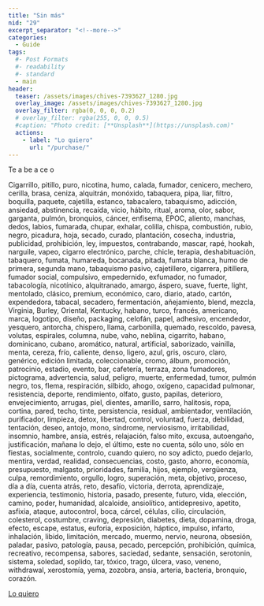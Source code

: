 ```yaml
---
title: "Sin más"
nid: "29"
excerpt_separator: "<!--more-->"
categories:
  - Guide
tags:
  #- Post Formats
  #- readability
  #- standard
  - main
header:
  teaser: /assets/images/chives-7393627_1280.jpg
  overlay_image: /assets/images/chives-7393627_1280.jpg
  overlay_filter: rgba(0, 0, 0, 0.2)
  # overlay_filter: rgba(255, 0, 0, 0.5)
  #caption: "Photo credit: [**Unsplash**](https://unsplash.com)"
  actions:
    - label: "Lo quiero"
      url: "/purchase/"
---
```


Te a be a ce o

<!--more-->

Cigarrillo, pitillo, puro, nicotina, humo, calada, fumador, cenicero, mechero, cerilla, brasa, ceniza, alquitrán, monóxido, tabaquera, pipa, liar, filtro, boquilla, paquete, cajetilla, estanco, tabacalero, tabaquismo, adicción, ansiedad, abstinencia, recaída, vicio, hábito, ritual, aroma, olor, sabor, garganta, pulmón, bronquios, cáncer, enfisema, EPOC, aliento, manchas, dedos, labios, fumarada, chupar, exhalar, colilla, chispa, combustión, rubio, negro, picadura, hoja, secado, curado, plantación, cosecha, industria, publicidad, prohibición, ley, impuestos, contrabando, mascar, rapé, hookah, narguile, vapeo, cigarro electrónico, parche, chicle, terapia, deshabituación, tabaquero, fumata, humareda, bocanada, pitada, fumata blanca, humo de primera, segunda mano, tabaquismo pasivo, cajetillero, cigarrera, pitillera, fumador social, compulsivo, empedernido, exfumador, no fumador, tabacología, nicotínico, alquitranado, amargo, áspero, suave, fuerte, light, mentolado, clásico, premium, económico, caro, diario, atado, cartón, expendedora, tabacal, secadero, fermentación, añejamiento, blend, mezcla, Virginia, Burley, Oriental, Kentucky, habano, turco, francés, americano, marca, logotipo, diseño, packaging, celofán, papel, adhesivo, encendedor, yesquero, antorcha, chispero, llama, carbonilla, quemado, rescoldo, pavesa, volutas, espirales, columna, nube, vaho, neblina, cigarrito, habano, dominicano, cubano, aromático, natural, artificial, saborizado, vainilla, menta, cereza, frío, caliente, denso, ligero, azul, gris, oscuro, claro, genérico, edición limitada, coleccionable, cromo, álbum, promoción, patrocinio, estadio, evento, bar, cafetería, terraza, zona fumadores, pictograma, advertencia, salud, peligro, muerte, enfermedad, tumor, pulmón negro, tos, flema, respiración, silbido, ahogo, oxígeno, capacidad pulmonar, resistencia, deporte, rendimiento, olfato, gusto, papilas, deterioro, envejecimiento, arrugas, piel, dientes, amarillo, sarro, halitosis, ropa, cortina, pared, techo, tinte, persistencia, residual, ambientador, ventilación, purificador, limpieza, detox, libertad, control, voluntad, fuerza, debilidad, tentación, deseo, antojo, mono, síndrome, nerviosismo, irritabilidad, insomnio, hambre, ansia, estrés, relajación, falso mito, excusa, autoengaño, justificación, mañana lo dejo, el último, este no cuenta, sólo uno, sólo en fiestas, socialmente, controlo, cuando quiero, no soy adicto, puedo dejarlo, mentira, verdad, realidad, consecuencias, costo, gasto, ahorro, economía, presupuesto, malgasto, prioridades, familia, hijos, ejemplo, vergüenza, culpa, remordimiento, orgullo, logro, superación, meta, objetivo, proceso, día a día, cuenta atrás, reto, desafío, victoria, derrota, aprendizaje, experiencia, testimonio, historia, pasado, presente, futuro, vida, elección, camino, poder, humanidad, alcaloide, ansiolítico, antidepresivo, apetito, asfixia, ataque, autocontrol, boca, cárcel, células, cilio, circulación, colesterol, costumbre, craving, depresión, diabetes, dieta, dopamina, droga, efecto, escape, estatus, euforia, exposición, háptico, impulso, infarto, inhalación, libido, limitación, mercado, muermo, nervio, neurona, obsesión, paladar, pasivo, patología, pausa, pecado, percepción, prohibición, química, recreativo, recompensa, sabores, saciedad, sedante, sensación, serotonin, sistema, soledad, soplido, tar, tóxico, trago, úlcera, vaso, veneno, withdrawal, xerostomía, yema, zozobra, ansia, arteria, bacteria, bronquio, corazón.

[Lo quiero](../../purchase/)


